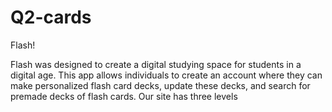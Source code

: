 # Q2-cards
Flash!

Flash was designed to create a digital studying space for students in a digital age. This app allows individuals to create an account where they can make personalized flash card decks, update these decks, and search for premade decks of flash cards. Our site has three levels



